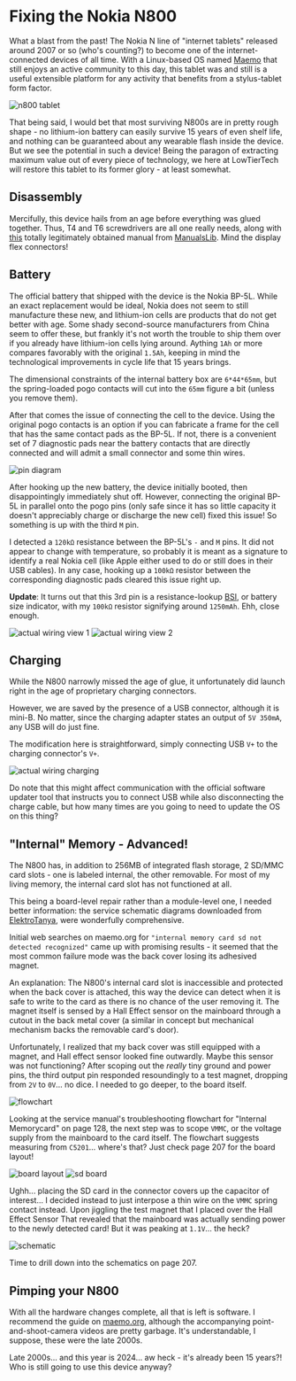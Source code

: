 # Fixing the Nokia N800

What a blast from the past! The Nokia N line of "internet tablets" released around 2007 or so (who's counting?) to become one of the internet-connected devices of all time. With a Linux-based OS named [Maemo](https://maemo.org) that still enjoys an active community to this day, this tablet was and still is a useful extensible platform for any activity that benefits from a stylus-tablet form factor.

![n800 tablet](assets/n800.jpg)

That being said, I would bet that most surviving N800s are in pretty rough shape - no lithium-ion battery can easily survive 15 years of even shelf life, and nothing can be guaranteed about any wearable flash inside the device. But we see the potential in such a device! Being the paragon of extracting maximum value out of every piece of technology, we here at LowTierTech will restore this tablet to its former glory - at least somewhat.

## Disassembly

Mercifully, this device hails from an age before everything was glued together. Thus, T4 and T6 screwdrivers are all one really needs, along with [this](assets/n800.pdf) totally legitimately obtained manual from [ManualsLib](https://www.manualslib.com/manual/1145225/Nokia-N800.html). Mind the display flex connectors!

## Battery

The official battery that shipped with the device is the Nokia BP-5L. While an exact replacement would be ideal, Nokia does not seem to still manufacture these new, and lithium-ion cells are products that do not get better with age. Some shady second-source manufacturers from China seem to offer these, but frankly it's not worth the trouble to ship them over if you already have lithium-ion cells lying around. Aything `1Ah` or more compares favorably with the original `1.5Ah`, keeping in mind the technological improvements in cycle life that 15 years brings.

The dimensional constraints of the internal battery box are `6*44*65mm`, but the spring-loaded pogo contacts will cut into the `65mm` figure a bit (unless you remove them).

After that comes the issue of connecting the cell to the device. Using the original pogo contacts is an option if you can fabricate a frame for the cell that has the same contact pads as the BP-5L. If not, there is a convenient set of 7 diagnostic pads near the battery contacts that are directly connected and will admit a small connector and some thin wires.

![pin diagram](assets/n800-pins.png)

After hooking up the new battery, the device initially booted, then disappointingly immediately shut off. However, connecting the original BP-5L in parallel onto the pogo pins (only safe since it has so little capacity it doesn't appreciably charge or discharge the new cell) fixed this issue! So something is up with the third `M` pin.

I detected a `120kΩ` resistance between the BP-5L's `-` and `M` pins. It did not appear to change with temperature, so probably it is meant as a signature to identify a real Nokia cell (like Apple either used to do or still does in their USB cables). In any case, hooking up a `100kΩ` resistor between the corresponding diagnostic pads cleared this issue right up.

**Update**: It turns out that this 3rd pin is a resistance-lookup [BSI](https://wiki.maemo.org/N900_Software_BME), or battery size indicator, with my `100kΩ` resistor signifying around `1250mAh`. Ehh, close enough.

![actual wiring view 1](assets/battery-1.jpg)
![actual wiring view 2](assets/battery-2.jpg)

## Charging

While the N800 narrowly missed the age of glue, it unfortunately did launch right in the age of proprietary charging connectors.

However, we are saved by the presence of a USB connector, although it is mini-B. No matter, since the charging adapter states an output of `5V 350mA`, any USB will do just fine.

The modification here is straightforward, simply connecting USB `V+` to the charging connector's `V+`.

![actual wiring charging](assets/usb-charging.jpg)

Do note that this might affect communication with the official software updater tool that instructs you to connect USB while also disconnecting the charge cable, but how many times are you going to need to update the OS on this thing?

## "Internal" Memory - Advanced!

The N800 has, in addition to 256MB of integrated flash storage, 2 SD/MMC card slots - one is labeled internal, the other removable. For most of my living memory, the internal card slot has not functioned at all.

This being a board-level repair rather than a module-level one, I needed better information: the service schematic diagrams downloaded from [ElektroTanya](https://elektrotanya.com/nokia_n800_rx_34_service_manual_schematics.pdf/download.html),  were wonderfully comprehensive.

Initial web searches on maemo.org for `"internal memory card sd not detected recognized"` came up with promising results - it seemed that the most common failure mode was the back cover losing its adhesived magnet.

An explanation: The N800's internal card slot is inaccessible and protected when the back cover is attached, this way the device can detect when it is safe to write to the card as there is no chance of the user removing it. The magnet itself is sensed by a Hall Effect sensor on the mainboard through a cutout in the back metal cover (a similar in concept but mechanical mechanism backs the removable card's door).

Unfortunately, I realized that my back cover was still equipped with a magnet, and Hall effect sensor looked fine outwardly. Maybe this sensor was not functioning? After scoping out the *really* tiny ground and power pins, the third output pin responded resoundingly to a test magnet, dropping from `2V` to `0V`... no dice. I needed to go deeper, to the board itself.

![flowchart](assets/troubleshooting.png)

Looking at the service manual's troubleshooting flowchart for "Internal Memorycard" on page 128, the next step was to scope `VMMC`, or the voltage supply from the mainboard to the card itself. The flowchart suggests measuring from `C5201`... where's that? Just check page 207 for the board layout!

![board layout](assets/layout.png)
![sd board](assets/board-shot.jpg)

Ughh... placing the SD card in the connector covers up the capacitor of interest... I decided instead to just interpose a thin wire on the `VMMC` spring contact instead. Upon jiggling the test magnet that I placed over the Hall Effect Sensor That revealed that the mainboard was actually sending power to the newly detected card! But it was peaking at `1.1V`... the heck?

![schematic](assets/schematic.png)

Time to drill down into the schematics on page 207. 

## Pimping your N800

With all the hardware changes complete, all that is left is software. I recommend the guide on [maemo.org](https://talk.maemo.org/showthread.php?t=94294), although the accompanying point-and-shoot-camera videos are pretty garbage. It's understandable, I suppose, these were the late 2000s.

Late 2000s... and this year is 2024... aw heck - it's already been 15 years?! Who is still going to use this device anyway?